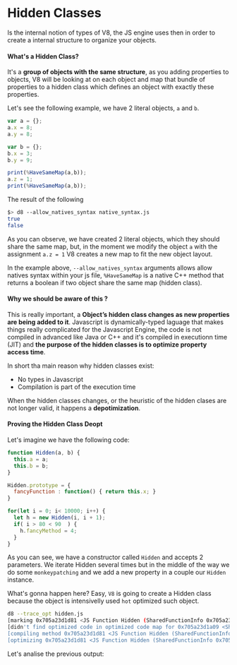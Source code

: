 # Hidden Classes

Is the internal notion of types of V8, the JS engine uses then in order to create a internal structure to organize your objects.

#### What's a Hidden Class?

It's a **group of objects with the same structure**, as you adding properties to objects, V8 will be looking at on each object and map that bundle of properties to a hidden class which defines an object with exactly these properties.

Let's see the following example, we have 2 literal objects, `a` and `b`. 

`````javascript
var a = {};
a.x = 8;
a.y = 8;

var b = {};
b.x = 3;
b.y = 9;

print(%HaveSameMap(a,b));
a.z = 1;
print(%HaveSameMap(a,b));
`````
The result of the following 
````bash
$> d8 --allow_natives_syntax native_syntax.js 
true
false
````
As you can observe, we have created 2 literal objects, which they should share the same map, but, in the moment we modify the object `a` with the assignment `a.z = 1` V8 creates a new map to fit the new object layout.

In the example above, `--allow_natives_syntax` arguments allows allow natives syntax within your js file, `%HaveSameMap` is a native C++ method that returns a boolean if two object share the same map (hidden class).

#### Why we should be aware of this ?

This is really important, a **Object’s hidden class changes as new properties are being added to it**. Javascript is dynamically-typed laguage that makes things really complicated for the Javascript Engine, the code is not compiled in advanced like Java or C++ and it's compiled in executionn time (JIT) and **the purpose of the hidden classes is to optimize property access time**.

In short tha main reason why hidden classes exist:

- No types in Javascript
- Compilation is part of the execution time

When the hidden classes changes, or the heuristic of the hidden clases are not longer valid, it happens a **depotimization**.

#### Proving the Hidden Class Deopt

Let's imagine we have the following code:

````javascript
function Hidden(a, b) {
  this.a = a;
  this.b = b;
}

Hidden.prototype = {
  fancyFunction : function() { return this.x; }
}

for(let i = 0; i< 10000; i++) {
  let h = new Hidden(i, i + 1);
  if( i > 80 < 90  ) {
    h.fancyMethod = 4;
  }
} 
````
As you can see, we have a constructor called `Hidden` and accepts 2 parameters. We iterate Hidden several times but in the middle of the way we do some `monkeypatching` and we add a new property in a couple our `Hidden` instance.

What's gonna happen here? Easy, `V8` is going to create a Hidden class because the object is intensivelly used `hot` optimized such object. 

````bash
d8 --trace_opt hidden.js  
[marking 0x705a23d1d81 <JS Function Hidden (SharedFunctionInfo 0x705a23d1a09)> for recompilation, reason: small function, ICs with typeinfo: 2/2 (100%), generic ICs: 0/2 (0%)]
[didn't find optimized code in optimized code map for 0x705a23d1a09 <SharedFunctionInfo Hidden>]
[compiling method 0x705a23d1d81 <JS Function Hidden (SharedFunctionInfo 0x705a23d1a09)> using Crankshaft]
[optimizing 0x705a23d1d81 <JS Function Hidden (SharedFunctionInfo 0x705a23d1a09)> - took 0.045, 0.073, 0.053 ms]
````
Let's analise the previous output:








